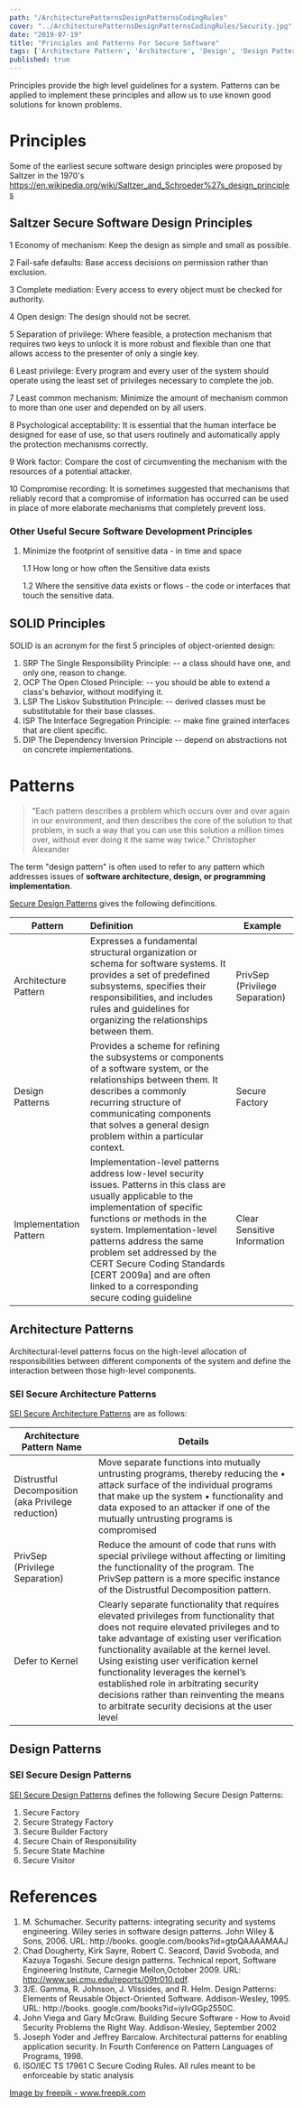```yaml
---
path: "/ArchitecturePatternsDesignPatternsCodingRules"
cover: "../ArchitecturePatternsDesignPatternsCodingRules/Security.jpg"
date: "2019-07-19"
title: "Principles and Patterns For Secure Software"
tags: ['Architecture Pattern', 'Architecture', 'Design', 'Design Pattern', 'Coding Rules']
published: true
---
```


Principles provide the high level guidelines for a system. Patterns can be applied to implement these principles and allow us to use known good solutions for known problems.



# Principles
Some of the earliest secure software design principles were proposed by Saltzer in the 1970's https://en.wikipedia.org/wiki/Saltzer_and_Schroeder%27s_design_principles

## Saltzer Secure Software Design Principles


1 Economy of mechanism: Keep the design as simple and small as possible.

2 Fail-safe defaults: Base access decisions on permission rather than exclusion.

3 Complete mediation: Every access to every object must be checked for authority.

4 Open design: The design should not be secret.

5 Separation of privilege: Where feasible, a protection mechanism that requires two keys to unlock it is more robust and flexible than one that allows access to the presenter of only a single key.

6 Least privilege: Every program and every user of the system should operate using the least set of privileges necessary to complete the job.

7 Least common mechanism: Minimize the amount of mechanism common to more than one user and depended on by all users.

8 Psychological acceptability: It is essential that the human interface be designed for ease of use, so that users routinely and automatically apply the protection mechanisms correctly.

9 Work factor: Compare the cost of circumventing the mechanism with the resources of a potential attacker.

10 Compromise recording: It is sometimes suggested that mechanisms that reliably record that a compromise of information has occurred can be used in place of more elaborate mechanisms that completely prevent loss.

### Other Useful Secure Software Development Principles
1. Minimize the footprint of sensitive data - in time and space
   
   1.1 How long or how often the Sensitive data exists

   1.2 Where the sensitive data exists or flows -  the code or interfaces that touch the sensitive data.

## SOLID Principles
SOLID is an acronym for the first 5 principles of object-oriented design:

1. SRP The Single Responsibility Principle: -- a class should have one, and only one, reason to change.
2. OCP The Open Closed Principle: -- you should be able to extend a class's behavior, without modifying it.
3. LSP The Liskov Substitution Principle: -- derived classes must be substitutable for their base classes.
4. ISP The Interface Segregation Principle: -- make fine grained interfaces that are client specific.
5. DIP The Dependency Inversion Principle -- depend on abstractions not on concrete implementations.





# Patterns

> "Each pattern describes a problem which occurs over and over again in our
environment, and then describes the core of the solution to that problem, in such a way that you can use this solution a million times over, without ever doing it the same way twice.” Christopher Alexander

The term "design pattern" is often used to refer to any pattern which addresses issues of **software architecture, design, or programming implementation**. 


[Secure Design Patterns](https://resources.sei.cmu.edu/library/asset-view.cfm?assetid=9115) gives the following defincitions.


| Pattern                 |                                                        Definition       | Example |
|----------------------|:--------------------------------------------------------------------------------------------------------------------------------------------------------------------------------------------------------------------------------------------------------------|---------|
| Architecture Pattern | Expresses a fundamental structural organization or schema for software systems. It provides a set of predefined subsystems, specifies their responsibilities, and includes rules and guidelines for organizing the relationships between them.                 |  PrivSep (Privilege Separation)       |
| Design Patterns      | Provides a scheme for refining the subsystems or components of a software system, or the relationships between them. It describes a commonly recurring structure of communicating components that solves a general design problem within a particular context. |  Secure Factory         |
| Implementation Pattern          |   Implementation-level patterns address low-level security issues. Patterns in this class are usually applicable to the implementation of specific functions or methods in the system. Implementation-level patterns address the same problem set addressed by the CERT Secure Coding Standards [CERT 2009a] and are often linked to a corresponding secure coding guideline                                                                                                                                |  Clear Sensitive Information       |





## Architecture Patterns
Architectural-level patterns focus on the high-level allocation of responsibilities between different components of the system and define the interaction between
those high-level components. 
 


### SEI Secure Architecture Patterns 
[SEI Secure Architecture Patterns](https://resources.sei.cmu.edu/library/asset-view.cfm?assetid=9115) are as follows:



| Architecture Pattern Name                                               | Details                                                                                                                                                                                                                                                                                                                                                                                                                                             |
|-----------------------------------------------------|-----------------------------------------------------------------------------------------------------------------------------------------------------------------------------------------------------------------------------------------------------------------------------------------------------------------------------------------------------------------------------------------------------------------------------------------------------|
| Distrustful Decomposition (aka Privilege reduction) | Move separate functions into mutually untrusting programs, thereby reducing the • attack surface of the individual programs that make up the system • functionality and data exposed to an attacker if one of the mutually untrusting programs is compromised                                                                                                                                                                                       |
| PrivSep (Privilege Separation)                      | Reduce the amount of code that runs with special privilege without affecting or limiting the functionality of the program. The PrivSep pattern is a more specific instance of the Distrustful Decomposition pattern.                                                                                                                                                                                                                                |
| Defer to Kernel                                     | Clearly separate functionality that requires elevated privileges from functionality that does not require elevated privileges and to take advantage of existing user verification functionality available at the kernel level. Using existing user verification kernel functionality leverages the kernel’s established role in arbitrating security decisions rather than reinventing the means to arbitrate security decisions at the user level  |




## Design Patterns

### SEI Secure Design Patterns
[SEI Secure Design Patterns](https://resources.sei.cmu.edu/library/asset-view.cfm?assetid=9115) defines the following Secure Design Patterns:
1. Secure Factory
2. Secure Strategy Factory
3. Secure Builder Factory
4. Secure Chain of Responsibility
5. Secure State Machine
6. Secure Visitor                                                                                                                                                                              


# References

1. M. Schumacher. Security patterns: integrating security and systems engineering. Wiley
series in software design patterns. John Wiley & Sons, 2006. URL: http://books.
google.com/books?id=gtpQAAAAMAAJ
2. Chad Dougherty, Kirk Sayre, Robert C. Seacord, David Svoboda, and Kazuya Togashi.
Secure design patterns. Technical report, Software Engineering Institute, Carnegie Mellon,October 2009. URL: http://www.sei.cmu.edu/reports/09tr010.pdf.
3. 3/E. Gamma, R. Johnson, J. Vlissides, and R. Helm. Design Patterns: Elements of
Reusable Object-Oriented Software. Addison-Wesley, 1995. URL: http://books.
google.com/books?id=iyIvGGp2550C.
4. John Viega and Gary McGraw. Building Secure Software - How to Avoid Security
Problems the Right Way. Addison-Wesley, September 2002
5. Joseph Yoder and Jeffrey Barcalow. Architectural patterns for enabling application
security. In Fourth Conference on Pattern Languages of Programs, 1998.
6. ISO/IEC TS 17961 C Secure Coding Rules. All rules meant to be enforceable by static analysis



<a href="https://www.freepik.com/free-photos-vectors/background"> Image by freepik - www.freepik.com</a>